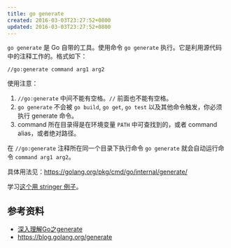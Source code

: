 ```yaml
---
title: go generate
created: 2016-03-03T23:27:52+0800
updated: 2016-03-03T23:27:52+0800
---
```



`go generate` 是 Go 自带的工具。使用命令 `go generate` 执行。它是利用源代码中的注释工作的。格式如下：

`//go:generate command arg1 arg2`

使用注意：

1. `//go:generate` 中间不能有空格。`//` 前面也不能有空格。
2. `go generate` 不会被 `go build`, `go get`, `go test` 以及其他命令触发，你必须执行 generate 命令。
3. command 所在目录得是在环境变量 `PATH` 中可查找到的，或者 command alias，或者绝对路径。

在 `//go:generate` 注释所在同一个目录下执行命令 `go generate` 就会自动运行命令 `command arg1 arg2`。

具体用法见：https://golang.org/pkg/cmd/go/internal/generate/

学习[这个用 stringer 例子][1]。


## 参考资料

- [深入理解Go之generate][1]
- https://blog.golang.org/generate

[1]: https://juejin.im/post/6844903923166216200
